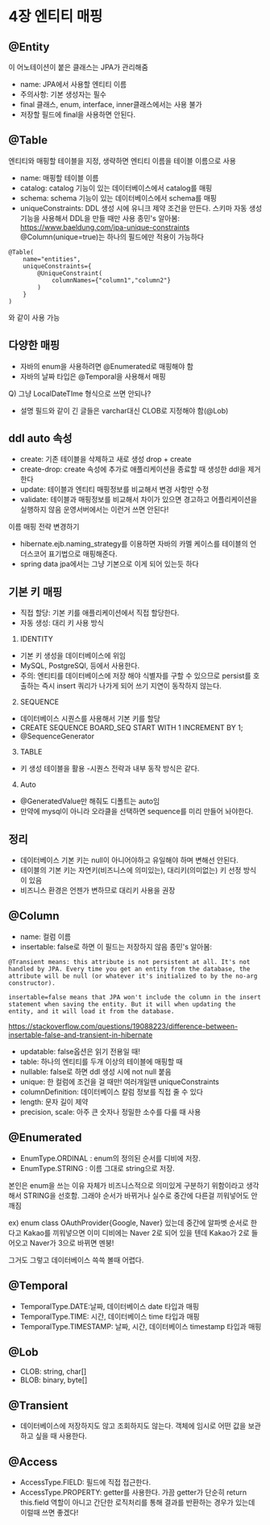 # 4장 엔티티 매핑
## @Entity
이 어노테이션이 붙은 클래스는 JPA가 관리해줌
- name: JPA에서 사용할 엔티티 이름
- 주의사항: 기본 생성자는 필수
- final 클래스, enum, interface, inner클래스에서는 사용 불가
- 저장할 필드에 final을 사용하면 안된다.

## @Table
엔티티와 매핑할 테이블을 지정, 생략하면 엔티티 이름을 테이블 이름으로 사용
- name: 매핑할 테이블 이름
- catalog: catalog 기능이 있는 데이터베이스에서 catalog를 매핑
- schema: schema 기능이 있는 데이터베이스에서 schema를 매핑
- uniqueConstraints: DDL 생성 시에 유니크 제약 조건을 만든다. 스키마 자동 생성 기능을 사용해서 DDL을 만들 때만 사용
종민's 알아봄: https://www.baeldung.com/jpa-unique-constraints
@Column(unique=true)는 하나의 필드에만 적용이 가능하다
```
@Table(
	name="entities",
	uniqueConstraints={
		@UniqueConstraint(
			columnNames={"column1","column2"}
		)
	}
)
```
와 같이 사용 가능

## 다양한 매핑
- 자바의 enum을 사용하려면 @Enumerated로 매핑해야 함
- 자바의 날짜 타입은 @Temporal을 사용해서 매핑

Q) 그냥 LocalDateTIme 형식으로 쓰면 안되나?
- 설명 필드와 같이 긴 글들은 varchar대신 CLOB로 지정해야 함(@Lob)

## ddl auto 속성
- create: 기존 테이블을 삭제하고 새로 생성 drop + create
- create-drop: create 속성에 추가로 애플리케이션을 종료할 때 생성한 ddl을 제거한다
- update: 테이블과 엔티티 매핑정보를 비교해서 변경 사항만 수정
- validate: 테이블과 매핑정보를 비교해서 차이가 있으면 경고하고 어플리케이션을 실행하지 않음
운영서버에서는 이런거 쓰면 안된다!

이름 매핑 전략 변경하기
- hibernate.ejb.naming_strategy를 이용하면 자바의 카멜 케이스를 테이블의 언더스코어 표기법으로 매핑해준다. 
- spring data jpa에서는 그냥 기본으로 이게 되어 있는듯 하다

## 기본 키 매핑
- 직접 할당: 기본 키를 애플리케이션에서 직접 할당한다.
- 자동 생성: 대리 키 사용 방식
1) IDENTITY
- 기본 키 생성을 데이터베이스에 위임
- MySQL, PostgreSQl, 등에서 사용한다.
- 주의: 엔티티를 데이터베이스에 저장 해야 식별자를 구할 수 있으므로 persist를 호출하는 즉시 insert 쿼리가 나가게 되어 쓰기 지연이 동작하지 않는다.
2) SEQUENCE
- 데이터베이스 시퀀스를 사용해서 기본 키를 할당
- CREATE SEQUENCE BOARD_SEQ START WITH 1 INCREMENT BY 1;
- @SequenceGenerator
3) TABLE
- 키 생성 테이블을 활용
-시퀀스 전략과 내부 동작 방식은 같다.
4) Auto
- @GeneratedValue만 해줘도 디폴트는 auto임
- 만약에 mysql이 아니라 오라클을 선택하면 sequence를 미리 만들어 놔야한다.

## 정리
- 데이터베이스 기본 키는 null이 아니어야하고 유일해야 하며 변해선 안된다.
- 테이블의 기본 키는 자연키(비즈니스에 의미있는), 대리키(의미없는) 키 선정 방식이 있음
- 비즈니스 환경은 언젠가 변하므로 대리키 사용을 권장

## @Column
- name: 컬럼 이름
- insertable: false로 하면 이 필드는 저장하지 않음
종민's 알아봄: 
```
@Transient means: this attribute is not persistent at all. It's not handled by JPA. Every time you get an entity from the database, the attribute will be null (or whatever it's initialized to by the no-arg constructor).

insertable=false means that JPA won't include the column in the insert statement when saving the entity. But it will when updating the entity, and it will load it from the database.
```
https://stackoverflow.com/questions/19088223/difference-between-insertable-false-and-transient-in-hibernate

- updatable: false옵션은 읽기 전용일 때!
- table: 하나의 엔티티를 두개 이상의 테이블에 매핑할 때
- nullable: false로 하면 ddl 생성 시에 not null 붙음
- unique: 한 컬럼에 조건을 걸 때만! 여러개일땐 uniqueConstraints
- columnDefinition: 데이터베이스 칼럼 정보를 직접 줄 수 있다
- length: 문자 길이 제약
- precision, scale: 아주 큰 숫자나 정밀한 소수를 다룰 때 사용
## @Enumerated
- EnumType.ORDINAL : enum의 정의된 순서를 디비에 저장. 
- EnumType.STRING : 이름 그대로 string으로 저장.

본인은 enum을 쓰는 이유 자체가 비즈니스적으로 의미있게 구분하기 위함이라고 생각해서 STRING을 선호함. 그래야 순서가 바뀌거나 실수로 중간에 다른걸 끼워넣어도 안깨짐

ex) enum class OAuthProvider{Google, Naver} 있는데 중간에 알파벳 순서로 한다고 Kakao를 끼워넣으면 이미 디비에는 Naver 2로 되어 있을 텐데 Kakao가 2로 들어오고 Naver가 3으로 바뀌면 멘붕!

그거도 그렇고 데이터베이스 쓱쓱 볼때 어렵다.
## @Temporal
- TemporalType.DATE:날짜, 데이터베이스 date 타입과 매핑
- TemporalType.TIME: 시간, 데이터베이스 time 타입과 매핑
- TemporalType.TIMESTAMP: 날짜, 시간, 데이터베이스 timestamp 타입과 매핑
## @Lob
- CLOB: string, char[]
- BLOB: binary, byte[]
## @Transient
- 데이터베이스에 저장하지도 않고 조회하지도 않는다. 객체에 임시로 어떤 값을 보관하고 싶을 때 사용한다.
## @Access
- AccessType.FIELD: 필드에 직접 접근한다.
- AccessType.PROPERTY: getter를 사용한다.
가끔 getter가 단순히 return this.field 역할이 아니고 간단한 로직처리를 통해 결과를 반환하는 경우가 있는데 이럴때 쓰면 좋겠다!

